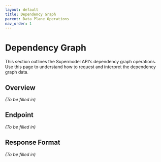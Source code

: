 ```yaml
---
layout: default
title: Dependency Graph
parent: Data Plane Operations
nav_order: 1
---
```


# Dependency Graph

This section outlines the Supermodel API's dependency graph operations. Use this page to understand how to request and interpret the dependency graph data.

## Overview

_(To be filled in)_

## Endpoint

_(To be filled in)_

## Response Format

_(To be filled in)_

